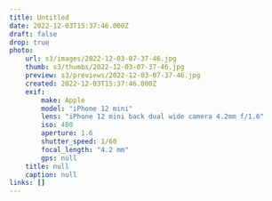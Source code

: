 ```yaml
---
title: Untitled
date: 2022-12-03T15:37:46.000Z
draft: false
drop: true
photo:
    url: s3/images/2022-12-03-07-37-46.jpg
    thumb: s3/thumbs/2022-12-03-07-37-46.jpg
    preview: s3/previews/2022-12-03-07-37-46.jpg
    created: 2022-12-03T15:37:46.000Z
    exif:
        make: Apple
        model: "iPhone 12 mini"
        lens: "iPhone 12 mini back dual wide camera 4.2mm f/1.6"
        iso: 400
        aperture: 1.6
        shutter_speed: 1/60
        focal_length: "4.2 mm"
        gps: null
    title: null
    caption: null
links: []
---
```

